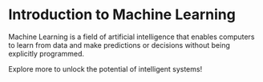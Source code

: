 # Introduction to Machine Learning

Machine Learning is a field of artificial intelligence that enables computers to learn from data and make predictions or decisions without being explicitly programmed.

Explore more to unlock the potential of intelligent systems!
